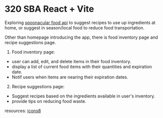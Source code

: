 # 320 SBA React + Vite

Exploring [spoonacular food api](https://spoonacular.com/food-api) to suggest recipes to use up ingredients at home, or suggest in season/local food to reduce food transportation.

Other than homepage introducing the app, there is food inventory page and recipe suggestions page.

1. Food inventory page: 
- user can add, edit, and delete items in their food inventory.
- display a list of current food items with their quantities and expiration date.
- Notif users when items are nearing their expiration dates.

2. Recipe suggestions page: 
- Suggest recipes based on the ingredients available in user's inventory.
- provide tips on reducing food waste.

resources:
[icons8](https://icons8.com/)
